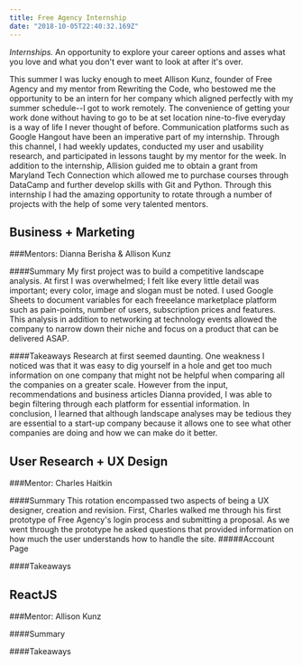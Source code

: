 ```yaml
---
title: Free Agency Internship
date: "2018-10-05T22:40:32.169Z"
---
```


*Internships.* An opportunity to explore your career options and asses what
you love and what you don't ever want to look at after it's over.

This summer I was lucky enough to meet Allison Kunz, founder of Free Agency and my mentor from Rewriting the Code, who bestowed me the opportunity to be an intern for her company which aligned perfectly with my summer schedule--I got to work remotely. The convenience of getting your work done without having to go to be at set location nine-to-five everyday is a way of life I never thought of before. Communication platforms such as Google Hangout have been an imperative part of my internship. Through this channel, I had weekly updates, conducted my user and usability research, and participated in lessons taught by my mentor for the week. In addition to the internship, Allision guided me to obtain a grant from Maryland Tech Connection which allowed me to purchase courses through DataCamp and further develop skills with Git and Python. Through this internship I had the amazing opportunity to rotate through a number of projects with the help of some very talented mentors.


## Business + Marketing
###Mentors:
Dianna Berisha & Allison Kunz


####Summary
My first project was to build a competitive landscape analysis. At first I was overwhelmed; I felt like every little detail was important; every color, image and slogan must be noted. I used Google Sheets to document variables for each freeelance marketplace platform such as pain-points, number of users, subscription prices and features. This analysis in addition to networking at technology events allowed the company to narrow down their niche and focus on a product that can be delivered ASAP.

####Takeaways
Research at first seemed daunting. One weakness I noticed was that it was easy to dig yourself in a hole and get too much information on one company that might not be helpful when comparing all the companies on a greater scale. However from the input, recommendations and business articles Dianna provided, I was able to begin filtering through each platform for essential information. In conclusion, I learned that although landscape analyses may be tedious they are essential to a start-up company because it allows one to see what other companies are doing and how we can make do it better.



## User Research + UX Design
###Mentor:
Charles Haitkin

####Summary
This rotation encompassed two aspects of being a UX designer, creation and revision. First, Charles walked me through his first prototype of Free Agency's login process and submitting a proposal. As we went through the prototype he asked questions that provided information on how much the user understands how to handle the site.
#####Account Page

####Takeaways




## ReactJS
###Mentor:
Allison Kunz

####Summary


####Takeaways
